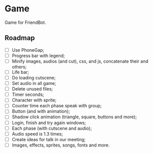 # Game
Game for FriendBot.

## Roadmap
- [ ] Use PhoneGap;
- [ ] Progress bar with legend;
- [ ] Minify images, audios (and cut), css, and js, concatenate their and others;
- [ ] Life bar;
- [ ] Do loading cutscene;
- [ ] Set audio in all game;
- [ ] Delete unused files;
- [ ] Timer seconds;
- [ ] Character with sprite;
- [ ] Counter time each phase speak with group;
- [ ] Button (and with animation);
- [ ] Shadow click animation (triangle, square, buttons and more);
- [ ] Login, finish and try again windows;
- [ ] Each phase (with cutscene and audio);
- [ ] Audio speed is 1.3 times;
- [ ] Create ideas for talk in our meeting;
- [ ] Images, effects, sprites, songs, fonts and more.
